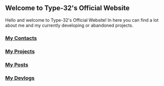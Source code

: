 ## Welcome to Type-32's Official Website

Hello and welcome to Type-32's Official Website! In here you can find a lot about me and my currently developing or abandoned projects.
### [My Contacts](https://type-32.github.io/about_us/contact-us)
### [My Projects](https://type-32.github.io/about_us/projects)
### [My Posts](https://type-32.github.io/my_posts)
### [My Devlogs](https://type-32.github.io/devlogs/minecraft-datapacks/)

